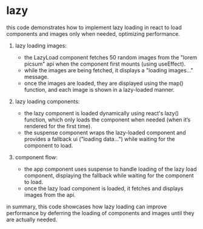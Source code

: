 # lazy

this code demonstrates how to implement lazy loading in react to load components and images only when needed, optimizing performance.

1. lazy loading images:

   - the LazyLoad component fetches 50 random images from the "lorem picsum" api when the component first mounts (using useEffect).
   - while the images are being fetched, it displays a "loading images..." message.
   - once the images are loaded, they are displayed using the map() function, and each image is shown in a lazy-loaded manner.

2. lazy loading components:

   - the lazy component is loaded dynamically using react's lazy() function, which only loads the component when needed (when it’s rendered for the first time).
   - the suspense component wraps the lazy-loaded component and provides a fallback ui ("loading data...") while waiting for the component to load.

3. component flow:

   - the app component uses suspense to handle loading of the lazy load component, displaying the fallback while waiting for the component to load.
   - once the lazy load component is loaded, it fetches and displays images from the api.

in summary, this code showcases how lazy loading can improve performance by deferring the loading of components and images until they are actually needed.
